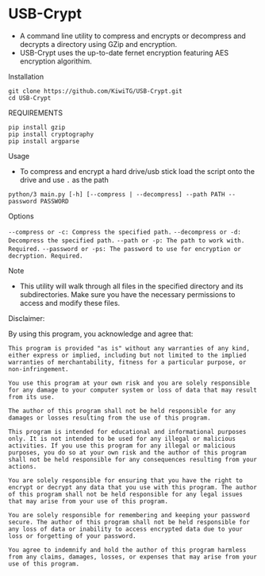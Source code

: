 # USB-Crypt

- A command line utility to compress and encrypts or decompress and decrypts a directory using GZip and encryption.
- USB-Crypt uses the up-to-date fernet encryption featuring AES encryption algorithim.

Installation
```
git clone https://github.com/KiwiTG/USB-Crypt.git
cd USB-Crypt
```

REQUIREMENTS
```
pip install gzip
pip install cryptography
pip install argparse
```

Usage
- To compress and encrypt a hard drive/usb stick load the script onto the drive and use `.` as the path

`python/3 main.py [-h] [--compress | --decompress] --path PATH --password PASSWORD`

Options

`--compress or -c: Compress the specified path.`
`--decompress or -d: Decompress the specified path.`
`--path or -p: The path to work with. Required.`
`--password or -ps: The password to use for encryption or decryption. Required.`

Note
- This utility will walk through all files in the specified directory and its subdirectories. Make sure you have the necessary permissions to access and modify these files.

Disclaimer:

By using this program, you acknowledge and agree that:

    This program is provided "as is" without any warranties of any kind, either express or implied, including but not limited to the implied warranties of merchantability, fitness for a particular purpose, or non-infringement.

    You use this program at your own risk and you are solely responsible for any damage to your computer system or loss of data that may result from its use.

    The author of this program shall not be held responsible for any damages or losses resulting from the use of this program.

    This program is intended for educational and informational purposes only. It is not intended to be used for any illegal or malicious activities. If you use this program for any illegal or malicious purposes, you do so at your own risk and the author of this program shall not be held responsible for any consequences resulting from your actions.

    You are solely responsible for ensuring that you have the right to encrypt or decrypt any data that you use with this program. The author of this program shall not be held responsible for any legal issues that may arise from your use of this program.

    You are solely responsible for remembering and keeping your password secure. The author of this program shall not be held responsible for any loss of data or inability to access encrypted data due to your loss or forgetting of your password.

    You agree to indemnify and hold the author of this program harmless from any claims, damages, losses, or expenses that may arise from your use of this program.
